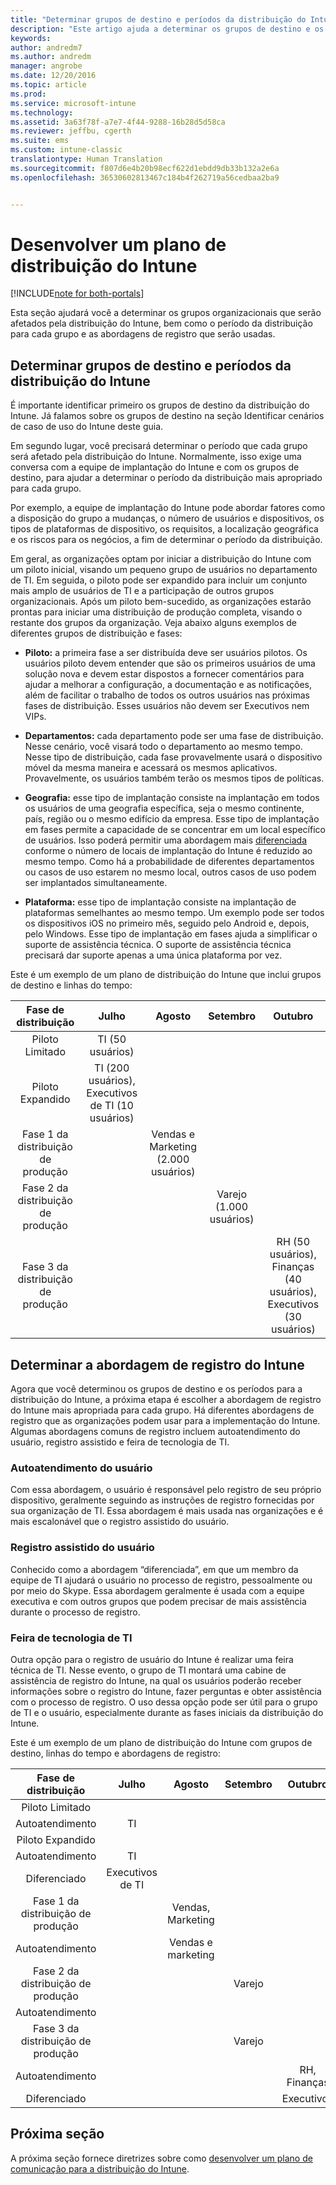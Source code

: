 ```yaml
---
title: "Determinar grupos de destino e períodos da distribuição do Intune | Microsoft Docs"
description: "Este artigo ajuda a determinar os grupos de destino e os períodos da distribuição para uma implementação somente na nuvem do Microsoft Intune."
keywords: 
author: andredm7
ms.author: andredm
manager: angrobe
ms.date: 12/20/2016
ms.topic: article
ms.prod: 
ms.service: microsoft-intune
ms.technology: 
ms.assetid: 3a63f78f-a7e7-4f44-9288-16b28d5d58ca
ms.reviewer: jeffbu, cgerth
ms.suite: ems
ms.custom: intune-classic
translationtype: Human Translation
ms.sourcegitcommit: f807d6e4b20b98ecf622d1ebdd9db33b132a2e6a
ms.openlocfilehash: 36530602813467c184b4f262719a56cedbaa2ba9


---
```


# <a name="develop-an-intune-rollout-plan"></a>Desenvolver um plano de distribuição do Intune

[!INCLUDE[note for both-portals](../includes/note-for-both-portals.md)]

Esta seção ajudará você a determinar os grupos organizacionais que serão afetados pela distribuição do Intune, bem como o período da distribuição para cada grupo e as abordagens de registro que serão usadas.

## <a name="determine-intune-rollout-targeted-groups-and-timeframes"></a>Determinar grupos de destino e períodos da distribuição do Intune

É importante identificar primeiro os grupos de destino da distribuição do Intune. Já falamos sobre os grupos de destino na seção Identificar cenários de caso de uso do Intune deste guia.

Em segundo lugar, você precisará determinar o período que cada grupo será afetado pela distribuição do Intune. Normalmente, isso exige uma conversa com a equipe de implantação do Intune e com os grupos de destino, para ajudar a determinar o período da distribuição mais apropriado para cada grupo.

Por exemplo, a equipe de implantação do Intune pode abordar fatores como a disposição do grupo a mudanças, o número de usuários e dispositivos, os tipos de plataformas de dispositivo, os requisitos, a localização geográfica e os riscos para os negócios, a fim de determinar o período da distribuição.

Em geral, as organizações optam por iniciar a distribuição do Intune com um piloto inicial, visando um pequeno grupo de usuários no departamento de TI. Em seguida, o piloto pode ser expandido para incluir um conjunto mais amplo de usuários de TI e a participação de outros grupos organizacionais. Após um piloto bem-sucedido, as organizações estarão prontas para iniciar uma distribuição de produção completa, visando o restante dos grupos da organização. Veja abaixo alguns exemplos de diferentes grupos de distribuição e fases:

-   **Piloto:** a primeira fase a ser distribuída deve ser usuários pilotos. Os usuários piloto devem entender que são os primeiros usuários de uma solução nova e devem estar dispostos a fornecer comentários para ajudar a melhorar a configuração, a documentação e as notificações, além de facilitar o trabalho de todos os outros usuários nas próximas fases de distribuição. Esses usuários não devem ser Executivos nem VIPs.

-   **Departamentos:** cada departamento pode ser uma fase de distribuição. Nesse cenário, você visará todo o departamento ao mesmo tempo. Nesse tipo de distribuição, cada fase provavelmente usará o dispositivo móvel da mesma maneira e acessará os mesmos aplicativos. Provavelmente, os usuários também terão os mesmos tipos de políticas.

-   **Geografia:** esse tipo de implantação consiste na implantação em todos os usuários de uma geografia específica, seja o mesmo continente, país, região ou o mesmo edifício da empresa. Esse tipo de implantação em fases permite a capacidade de se concentrar em um local específico de usuários. Isso poderá permitir uma abordagem mais [diferenciada](#user-assisted-enrollment) conforme o número de locais de implantação do Intune é reduzido ao mesmo tempo. Como há a probabilidade de diferentes departamentos ou casos de uso estarem no mesmo local, outros casos de uso podem ser implantados simultaneamente.

-   **Plataforma:** esse tipo de implantação consiste na implantação de plataformas semelhantes ao mesmo tempo. Um exemplo pode ser todos os dispositivos iOS no primeiro mês, seguido pelo Android e, depois, pelo Windows. Esse tipo de implantação em fases ajuda a simplificar o suporte de assistência técnica. O suporte de assistência técnica precisará dar suporte apenas a uma única plataforma por vez.

Este é um exemplo de um plano de distribuição do Intune que inclui grupos de destino e linhas do tempo:

| **Fase de distribuição** | **Julho** | **Agosto** | **Setembro** | **Outubro** |
|:---:|:---:|:---:|:---:|:---:|
| Piloto Limitado | TI (50 usuários) |  |  |  |                                                         
| Piloto Expandido | TI (200 usuários), Executivos de TI (10 usuários) |  |  |  |                                                         
| Fase 1 da distribuição de produção |  | Vendas e Marketing (2.000 usuários) |  |  |
| Fase 2 da distribuição de produção |  |  | Varejo (1.000 usuários) |  |
| Fase 3 da distribuição de produção |  |  |  | RH (50 usuários), Finanças (40 usuários), Executivos (30 usuários) |

## <a name="determine-the-intune-enrollment-approach"></a>Determinar a abordagem de registro do Intune

Agora que você determinou os grupos de destino e os períodos para a distribuição do Intune, a próxima etapa é escolher a abordagem de registro do Intune mais apropriada para cada grupo. Há diferentes abordagens de registro que as organizações podem usar para a implementação do Intune. Algumas abordagens comuns de registro incluem autoatendimento do usuário, registro assistido e feira de tecnologia de TI.

### <a name="user-self-service"></a>Autoatendimento do usuário

Com essa abordagem, o usuário é responsável pelo registro de seu próprio dispositivo, geralmente seguindo as instruções de registro fornecidas por sua organização de TI. Essa abordagem é mais usada nas organizações e é mais escalonável que o registro assistido do usuário.

### <a name="user-assisted-enrollment"></a>Registro assistido do usuário

Conhecido como a abordagem “diferenciada”, em que um membro da equipe de TI ajudará o usuário no processo de registro, pessoalmente ou por meio do Skype. Essa abordagem geralmente é usada com a equipe executiva e com outros grupos que podem precisar de mais assistência durante o processo de registro.

### <a name="it-tech-fair"></a>Feira de tecnologia de TI

Outra opção para o registro de usuário do Intune é realizar uma feira técnica de TI. Nesse evento, o grupo de TI montará uma cabine de assistência de registro do Intune, na qual os usuários poderão receber informações sobre o registro do Intune, fazer perguntas e obter assistência com o processo de registro. O uso dessa opção pode ser útil para o grupo de TI e o usuário, especialmente durante as fases iniciais da distribuição do Intune.

Este é um exemplo de um plano de distribuição do Intune com grupos de destino, linhas do tempo e abordagens de registro:

| **Fase de distribuição** | **Julho** | **Agosto** | **Setembro** | **Outubro** |
|:---:|:---:|:---:|:---:|:---:|
| Piloto Limitado |  |  |  |  |                                                         
| Autoatendimento | TI |  |  |  |
| Piloto Expandido |  |  |  |  |                                                         
| Autoatendimento | TI |  |  |  |
| Diferenciado | Executivos de TI |  |  |  |
| Fase 1 da distribuição de produção |  | Vendas, Marketing |  |  |
| Autoatendimento |  | Vendas e marketing |  |  |
| Fase 2 da distribuição de produção |  |  | Varejo |  |
| Autoatendimento |  |  |  |  |
| Fase 3 da distribuição de produção |  |  | Varejo |  |
| Autoatendimento |  |  |  | RH, Finanças |
| Diferenciado |  |  |  | Executivos |

## <a name="next-section"></a>Próxima seção

A próxima seção fornece diretrizes sobre como [desenvolver um plano de comunicação para a distribuição do Intune](section-5-develop-a-rollout-communication-plan.md).



<!--HONumber=Dec16_HO5-->


